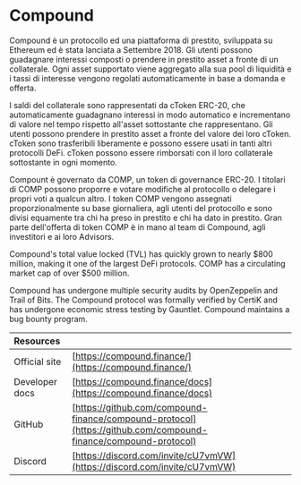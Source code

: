 # Compound

Compound è un protocollo ed una piattaforma di prestito, sviluppata su Ethereum ed è stata lanciata a Settembre 2018. Gli utenti possono guadagnare interessi composti o prendere in prestito asset a fronte di un collaterale. Ogni asset supportato viene aggregato alla sua pool di liquidità e i tassi di interesse vengono regolati automaticamente in base a domanda e offerta.

I saldi del collaterale sono rappresentati da cToken ERC-20, che automaticamente guadagnano interessi in modo automatico e incrementano di valore nel tempo rispetto all'asset sottostante che rappresentano. Gli utenti possono prendere in prestito asset a fronte del valore dei loro cToken. cToken sono trasferibili liberamente e possono essere usati in tanti altri protocolli DeFi. cToken possono essere rimborsati con il loro collaterale sottostante in ogni momento.

Compount è governato da COMP, un token di governance ERC-20. I titolari di COMP possono proporre e votare modifiche al protocollo o delegare i propri voti a qualcun altro. I token COMP vengono assegnati proporzionalmente su base giornaliera, agli utenti del protocollo e sono divisi equamente tra chi ha preso in prestito e chi ha dato in prestito. Gran parte dell'offerta di token COMP è in mano al team di Compound, agli investitori e ai loro Advisors.

Compound's total value locked \(TVL\) has quickly grown to nearly $800 million, making it one of the largest DeFi protocols. COMP has a circulating market cap of over $500 million.

Compound has undergone multiple security audits by OpenZeppelin and Trail of Bits. The Compound protocol was formally verified by CertiK and has undergone economic stress testing by Gauntlet. Compound maintains a bug bounty program.

| Resources      |                                                                                                                |
|:-------------- |:-------------------------------------------------------------------------------------------------------------- |
| Official site  | [https://compound.finance/](https://compound.finance/)                                                         |
| Developer docs | [https://compound.finance/docs](https://compound.finance/docs)                                                 |
| GitHub         | [https://github.com/compound-finance/compound-protocol](https://github.com/compound-finance/compound-protocol) |
| Discord        | [https://discord.com/invite/cU7vmVW](https://discord.com/invite/cU7vmVW)                                       |

